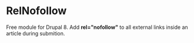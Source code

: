 # RelNofollow
Free module for Drupal 8.
Add **rel="nofollow"** to all external links inside an article during submition.
